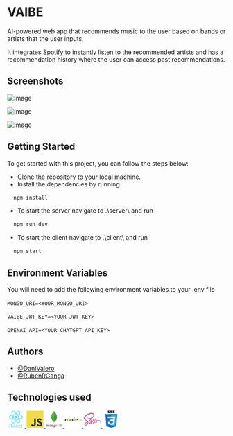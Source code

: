 # VAIBE

AI-powered web app that recommends music to the user based on bands or artists that the user inputs. 

It integrates Spotify to instantly listen to the recommended artists and has a recommendation history where the user can access past recommendations.

## Screenshots
![image](https://user-images.githubusercontent.com/114396949/236613614-261714d6-8194-4270-a0db-b03e0f8439fe.png)

![image](https://user-images.githubusercontent.com/114396949/236613951-e462ab5e-fbfe-4aa8-8c81-3a7c6e829a13.png)

![image](https://user-images.githubusercontent.com/114396949/236613894-3c1ec90b-a352-4604-ad50-f133c74bd888.png)



## Getting Started

To get started with this project, you can follow the steps below:

- Clone the repository to your local machine.
- Install the dependencies by running 
```bash
  npm install
```

- To start the server navigate to .\server\ and run
```bash
  npm run dev
```

- To start the client navigate to .\client\ and run 
```bash
  npm start
```
## Environment Variables

You will need to add the following environment variables to your .env file

`MONGO_URI=<YOUR_MONGO_URI>`

`VAIBE_JWT_KEY=<YOUR_JWT_KEY>`

`OPENAI_API=<YOUR_CHATGPT_API_KEY>`

## Authors

- [@DaniValero](https://github.com/DaniValero)
- [@RubenRGanga](https://github.com/RubenRGanga)


## Technologies used

 <a href="https://reactjs.org/" target="_blank" rel="noreferrer"> <img src="https://raw.githubusercontent.com/devicons/devicon/master/icons/react/react-original-wordmark.svg" alt="react" width="40" height="40"/> </a> <a href="https://developer.mozilla.org/en-US/docs/Web/JavaScript" target="_blank" rel="noreferrer"> <img src="https://raw.githubusercontent.com/devicons/devicon/master/icons/javascript/javascript-original.svg" alt="javascript" width="40" height="40"/> </a> <a href="https://www.mongodb.com/" target="_blank" rel="noreferrer"> <img src="https://raw.githubusercontent.com/devicons/devicon/master/icons/mongodb/mongodb-original-wordmark.svg" alt="mongodb" width="40" height="40"/> </a>  <a href="https://nodejs.org" target="_blank" rel="noreferrer"> <img src="https://raw.githubusercontent.com/devicons/devicon/master/icons/nodejs/nodejs-original-wordmark.svg" alt="nodejs" width="40" height="40"/> </a>  <a href="https://sass-lang.com" target="_blank" rel="noreferrer"> <img src="https://raw.githubusercontent.com/devicons/devicon/master/icons/sass/sass-original.svg" alt="sass" width="40" height="40"/> </a> <a href="https://www.w3schools.com/css/" target="_blank" rel="noreferrer"> <img src="https://raw.githubusercontent.com/devicons/devicon/master/icons/css3/css3-original-wordmark.svg" alt="css3" width="40" height="40"/> </a>

